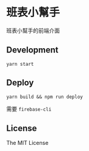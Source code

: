 # 班表小幫手

班表小幫手的前端介面

## Development

`yarn start`

## Deploy

`yarn build && npm run deploy`

需要 `firebase-cli`

## License

The MIT License
